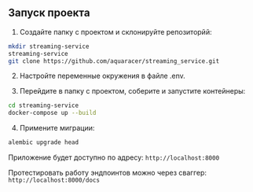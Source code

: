 ## Запуск проекта

1. Создайте папку с проектом и склонируйте репозиторйй:

```bash
mkdir streaming-service
streaming-service
git clone https://github.com/aquaracer/streaming_service.git
```

2. Настройте переменные окружения в файле .env.


3. Перейдите в папку с проектом, cоберите и запустите контейнеры:

```bash
cd streaming-service
docker-compose up --build
```

4. Примените миграции:

```bash
alembic upgrade head
```

Приложение будет доступно по адресу: `http://localhost:8000`


Протестировать работу эндпоинтов можно через сваггер:  `http://localhost:8000/docs`

